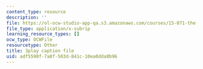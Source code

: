 ```yaml
---
content_type: resource
description: ''
file: https://ol-ocw-studio-app-qa.s3.amazonaws.com/courses/15-071-the-analytics-edge-spring-2017/adf5590f7a8f503d841c10ea0dda8b96_Vd6yR63nfHY.vtt
file_type: application/x-subrip
learning_resource_types: []
ocw_type: OCWFile
resourcetype: Other
title: 3play caption file
uid: adf5590f-7a8f-503d-841c-10ea0dda8b96
---
```

